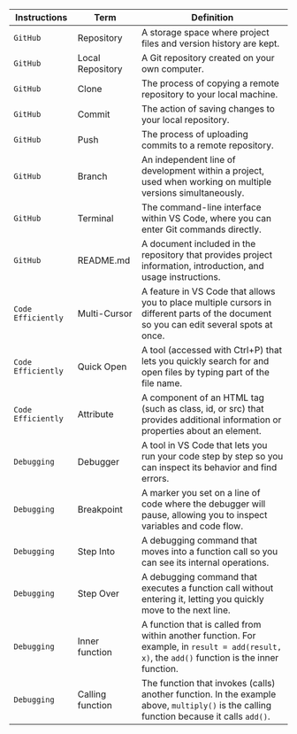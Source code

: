 | **Instructions** | **Term** | **Definition** |
| ------------ |------------------------------|----------------|
|`GitHub`|Repository|A storage space where project files and version history are kept.|
|`GitHub`|Local Repository|A Git repository created on your own computer.|
|`GitHub`|Clone|The process of copying a remote repository to your local machine.|
|`GitHub`|Commit|The action of saving changes to your local repository.|
|`GitHub`|Push|The process of uploading commits to a remote repository.|
|`GitHub`|Branch|An independent line of development within a project, used when working on multiple versions simultaneously.|
|`GitHub`|Terminal|The command-line interface within VS Code, where you can enter Git commands directly.|
|`GitHub`|README.md|A document included in the repository that provides project information, introduction, and usage instructions.|
|`Code Efficiently`|Multi-Cursor|A feature in VS Code that allows you to place multiple cursors in different parts of the document so you can edit several spots at once.|
|`Code Efficiently`|Quick Open|A tool (accessed with Ctrl+P) that lets you quickly search for and open files by typing part of the file name.|
|`Code Efficiently`|Attribute|A component of an HTML tag (such as class, id, or src) that provides additional information or properties about an element.|
|`Debugging`|Debugger|A tool in VS Code that lets you run your code step by step so you can inspect its behavior and find errors.|
|`Debugging`|Breakpoint|A marker you set on a line of code where the debugger will pause, allowing you to inspect variables and code flow.|
|`Debugging`|Step Into|A debugging command that moves into a function call so you can see its internal operations.|
|`Debugging`|Step Over|A debugging command that executes a function call without entering it, letting you quickly move to the next line.|
|`Debugging`|Inner function|A function that is called from within another function. For example, in `result = add(result, x)`, the `add()` function is the inner function.|
|`Debugging`|Calling function|The function that invokes (calls) another function. In the example above, `multiply()` is the calling function because it calls `add()`.|